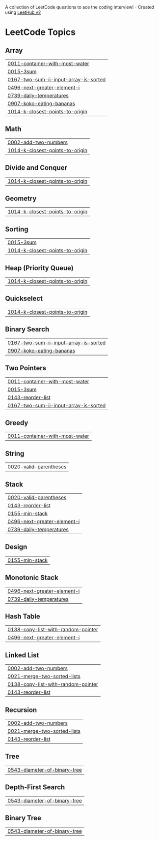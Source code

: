 A collection of LeetCode questions to ace the coding interview! - Created using [LeetHub v2](https://github.com/arunbhardwaj/LeetHub-2.0)
<!---LeetCode Topics Start-->
# LeetCode Topics
## Array
|  |
| ------- |
| [0011-container-with-most-water](https://github.com/tranghane/leet/tree/master/0011-container-with-most-water) |
| [0015-3sum](https://github.com/tranghane/leet/tree/master/0015-3sum) |
| [0167-two-sum-ii-input-array-is-sorted](https://github.com/tranghane/leet/tree/master/0167-two-sum-ii-input-array-is-sorted) |
| [0496-next-greater-element-i](https://github.com/tranghane/leet/tree/master/0496-next-greater-element-i) |
| [0739-daily-temperatures](https://github.com/tranghane/leet/tree/master/0739-daily-temperatures) |
| [0907-koko-eating-bananas](https://github.com/tranghane/leet/tree/master/0907-koko-eating-bananas) |
| [1014-k-closest-points-to-origin](https://github.com/tranghane/leet/tree/master/1014-k-closest-points-to-origin) |
## Math
|  |
| ------- |
| [0002-add-two-numbers](https://github.com/tranghane/leet/tree/master/0002-add-two-numbers) |
| [1014-k-closest-points-to-origin](https://github.com/tranghane/leet/tree/master/1014-k-closest-points-to-origin) |
## Divide and Conquer
|  |
| ------- |
| [1014-k-closest-points-to-origin](https://github.com/tranghane/leet/tree/master/1014-k-closest-points-to-origin) |
## Geometry
|  |
| ------- |
| [1014-k-closest-points-to-origin](https://github.com/tranghane/leet/tree/master/1014-k-closest-points-to-origin) |
## Sorting
|  |
| ------- |
| [0015-3sum](https://github.com/tranghane/leet/tree/master/0015-3sum) |
| [1014-k-closest-points-to-origin](https://github.com/tranghane/leet/tree/master/1014-k-closest-points-to-origin) |
## Heap (Priority Queue)
|  |
| ------- |
| [1014-k-closest-points-to-origin](https://github.com/tranghane/leet/tree/master/1014-k-closest-points-to-origin) |
## Quickselect
|  |
| ------- |
| [1014-k-closest-points-to-origin](https://github.com/tranghane/leet/tree/master/1014-k-closest-points-to-origin) |
## Binary Search
|  |
| ------- |
| [0167-two-sum-ii-input-array-is-sorted](https://github.com/tranghane/leet/tree/master/0167-two-sum-ii-input-array-is-sorted) |
| [0907-koko-eating-bananas](https://github.com/tranghane/leet/tree/master/0907-koko-eating-bananas) |
## Two Pointers
|  |
| ------- |
| [0011-container-with-most-water](https://github.com/tranghane/leet/tree/master/0011-container-with-most-water) |
| [0015-3sum](https://github.com/tranghane/leet/tree/master/0015-3sum) |
| [0143-reorder-list](https://github.com/tranghane/leet/tree/master/0143-reorder-list) |
| [0167-two-sum-ii-input-array-is-sorted](https://github.com/tranghane/leet/tree/master/0167-two-sum-ii-input-array-is-sorted) |
## Greedy
|  |
| ------- |
| [0011-container-with-most-water](https://github.com/tranghane/leet/tree/master/0011-container-with-most-water) |
## String
|  |
| ------- |
| [0020-valid-parentheses](https://github.com/tranghane/leet/tree/master/0020-valid-parentheses) |
## Stack
|  |
| ------- |
| [0020-valid-parentheses](https://github.com/tranghane/leet/tree/master/0020-valid-parentheses) |
| [0143-reorder-list](https://github.com/tranghane/leet/tree/master/0143-reorder-list) |
| [0155-min-stack](https://github.com/tranghane/leet/tree/master/0155-min-stack) |
| [0496-next-greater-element-i](https://github.com/tranghane/leet/tree/master/0496-next-greater-element-i) |
| [0739-daily-temperatures](https://github.com/tranghane/leet/tree/master/0739-daily-temperatures) |
## Design
|  |
| ------- |
| [0155-min-stack](https://github.com/tranghane/leet/tree/master/0155-min-stack) |
## Monotonic Stack
|  |
| ------- |
| [0496-next-greater-element-i](https://github.com/tranghane/leet/tree/master/0496-next-greater-element-i) |
| [0739-daily-temperatures](https://github.com/tranghane/leet/tree/master/0739-daily-temperatures) |
## Hash Table
|  |
| ------- |
| [0138-copy-list-with-random-pointer](https://github.com/tranghane/leet/tree/master/0138-copy-list-with-random-pointer) |
| [0496-next-greater-element-i](https://github.com/tranghane/leet/tree/master/0496-next-greater-element-i) |
## Linked List
|  |
| ------- |
| [0002-add-two-numbers](https://github.com/tranghane/leet/tree/master/0002-add-two-numbers) |
| [0021-merge-two-sorted-lists](https://github.com/tranghane/leet/tree/master/0021-merge-two-sorted-lists) |
| [0138-copy-list-with-random-pointer](https://github.com/tranghane/leet/tree/master/0138-copy-list-with-random-pointer) |
| [0143-reorder-list](https://github.com/tranghane/leet/tree/master/0143-reorder-list) |
## Recursion
|  |
| ------- |
| [0002-add-two-numbers](https://github.com/tranghane/leet/tree/master/0002-add-two-numbers) |
| [0021-merge-two-sorted-lists](https://github.com/tranghane/leet/tree/master/0021-merge-two-sorted-lists) |
| [0143-reorder-list](https://github.com/tranghane/leet/tree/master/0143-reorder-list) |
## Tree
|  |
| ------- |
| [0543-diameter-of-binary-tree](https://github.com/tranghane/leet/tree/master/0543-diameter-of-binary-tree) |
## Depth-First Search
|  |
| ------- |
| [0543-diameter-of-binary-tree](https://github.com/tranghane/leet/tree/master/0543-diameter-of-binary-tree) |
## Binary Tree
|  |
| ------- |
| [0543-diameter-of-binary-tree](https://github.com/tranghane/leet/tree/master/0543-diameter-of-binary-tree) |
<!---LeetCode Topics End-->